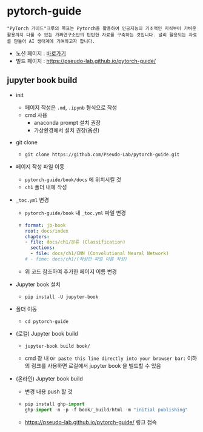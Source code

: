 # pytorch-guide

```{note}
"PyTorch 가이드"크루의 목표는 Pytorch을 활용하여 인공지능의 기초적인 지식부터 가벼운 활용까지 다룰 수 있는 가짜연구소만의 탄탄한 자료를 구축하는 것입니다. 널리 활용되는 자료를 만들어 AI 생태계에 기여하고자 합니다.
```

- 노션 페이지 : [바로가기](https://www.notion.so/chanrankim/PyTorch-f56ab03f6ac1488bb108514d3eed9ab8)
- 빌드 페이지 : https://pseudo-lab.github.io/pytorch-guide/

## jupyter book build

- init
  - 페이지 작성은 `.md`, `.ipynb` 형식으로 작성
  - cmd 사용
    - anaconda prompt 설치 권장
    - 가상환경에서 설치 권장(옵션)

- git clone 

  - ```
    git clone https://github.com/Pseudo-Lab/pytorch-guide.git
    ```

- 페이지 작성 파일 이동

  - `pytorch-guide/book/docs` 에 위치시킬 것
  - `ch1` 폴더 내에 작성

- `_toc.yml` 변경

  - `pytorch-guide/book` 내 `_toc.yml` 파일 변경

  - ```yaml
    format: jb-book
    root: docs/index
    chapters:
    - file: docs/ch1/분류 (Classification)
      sections:
      - file: docs/ch1/CNN (Convolutional Neural Network)
    # - fime: docs/ch1/(작성한 파일 이름 작성)
    ```

  - 위 코드 참조하여 추가한 페이지 이름 변경

- Jupyter book 설치

  - ```
    pip install -U jupyter-book
    ```

- 폴더 이동

  - ```
    cd pytorch-guide
    ```

- (로컬) Jupyter book build

  - ```
    jupyter-book build book/
    ```

  - cmd 창 내 `Or paste this line directly into your browser bar:` 이하의 링크를 사용하면 로컬에서 jupyter book 을 빌드할 수 있음

- (온라인) Jupyter book build

  - 변경 내용 push 할 것

  - ```python
    pip install ghp-import
    ghp-import -n -p -f book/_build/html -m "initial publishing"
    ```

  - https://pseudo-lab.github.io/pytorch-guide/ 링크 접속


